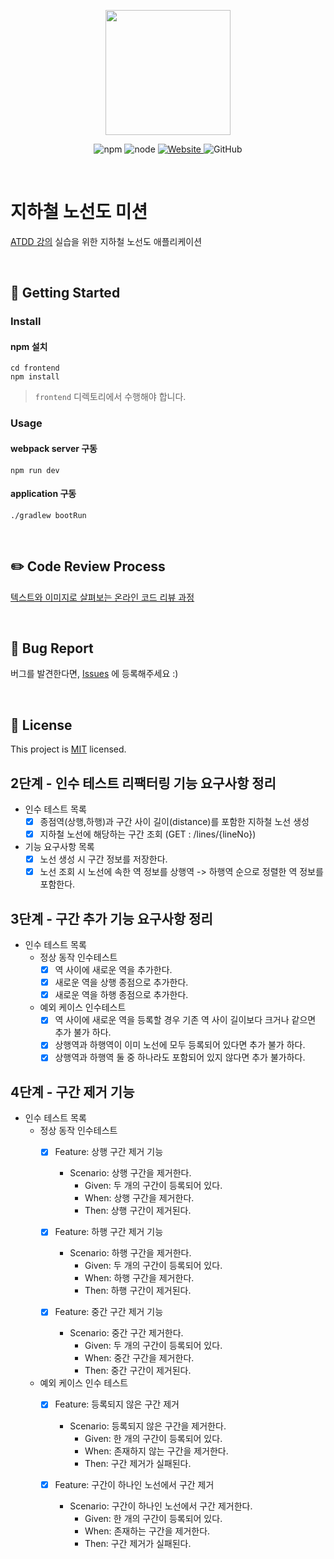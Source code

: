 <p align="center">
    <img width="200px;" src="https://raw.githubusercontent.com/woowacourse/atdd-subway-admin-frontend/master/images/main_logo.png"/>
</p>
<p align="center">
  <img alt="npm" src="https://img.shields.io/badge/npm-%3E%3D%205.5.0-blue">
  <img alt="node" src="https://img.shields.io/badge/node-%3E%3D%209.3.0-blue">
  <a href="https://edu.nextstep.camp/c/R89PYi5H" alt="nextstep atdd">
    <img alt="Website" src="https://img.shields.io/website?url=https%3A%2F%2Fedu.nextstep.camp%2Fc%2FR89PYi5H">
  </a>
  <img alt="GitHub" src="https://img.shields.io/github/license/next-step/atdd-subway-admin">
</p>

<br>

# 지하철 노선도 미션
[ATDD 강의](https://edu.nextstep.camp/c/R89PYi5H) 실습을 위한 지하철 노선도 애플리케이션

<br>

## 🚀 Getting Started

### Install
#### npm 설치
```
cd frontend
npm install
```
> `frontend` 디렉토리에서 수행해야 합니다.

### Usage
#### webpack server 구동
```
npm run dev
```
#### application 구동
```
./gradlew bootRun
```
<br>

## ✏️ Code Review Process
[텍스트와 이미지로 살펴보는 온라인 코드 리뷰 과정](https://github.com/next-step/nextstep-docs/tree/master/codereview)

<br>

## 🐞 Bug Report

버그를 발견한다면, [Issues](https://github.com/next-step/atdd-subway-admin/issues) 에 등록해주세요 :)

<br>

## 📝 License

This project is [MIT](https://github.com/next-step/atdd-subway-admin/blob/master/LICENSE.md) licensed.

## 2단계 - 인수 테스트 리팩터링 기능 요구사항 정리
- 인수 테스트 목록
  - [X] 종점역(상행,하행)과 구간 사이 길이(distance)를 포함한 지하철 노선 생성
  - [X] 지하철 노선에 해당하는 구간 조회 (GET : /lines/{lineNo})
- 기능 요구사항 목록
  - [X] 노선 생성 시 구간 정보를 저장한다.
  - [X] 노선 조회 시 노선에 속한 역 정보를 상행역 -> 하행역 순으로 정렬한 역 정보를 포함한다.

## 3단계 - 구간 추가 기능 요구사항 정리
- 인수 테스트 목록
  - 정상 동작 인수테스트
    - [X] 역 사이에 새로운 역을 추가한다.
    - [X] 새로운 역을 상행 종점으로 추가한다.
    - [X] 새로운 역을 하행 종점으로 추가한다.
  - 예외 케이스 인수테스트
    - [X] 역 사이에 새로운 역을 등록할 경우 기존 역 사이 길이보다 크거나 같으면 추가 불가 하다.
    - [X] 상행역과 하행역이 이미 노선에 모두 등록되어 있다면 추가 불가 하다.
    - [X] 상행역과 하행역 둘 중 하나라도 포함되어 있지 않다면 추가 불가하다.

## 4단계 - 구간 제거 기능
- 인수 테스트 목록
  - 정상 동작 인수테스트
    - [X] Feature: 상행 구간 제거 기능
      - Scenario: 상행 구간을 제거한다.
        - Given: 두 개의 구간이 등록되어 있다.
        - When: 상행 구간을 제거한다.
        - Then: 상행 구간이 제거된다.
  
    - [X] Feature: 하행 구간 제거 기능
      - Scenario: 하행 구간을 제거한다.
        - Given: 두 개의 구간이 등록되어 있다.
        - When: 하행 구간을 제거한다.
        - Then: 하행 구간이 제거된다.
  
    - [X] Feature: 중간 구간 제거 기능
      - Scenario: 중간 구간 제거한다.
        - Given: 두 개의 구간이 등록되어 있다.
        - When: 중간 구간을 제거한다.
        - Then: 중간 구간이 제거된다.

  - 예외 케이스 인수 테스트
    - [X] Feature: 등록되지 않은 구간 제거
      - Scenario: 등록되지 않은 구간을 제거한다.
        - Given: 한 개의 구간이 등록되어 있다.
        - When: 존재하지 않는 구간을 제거한다.
        - Then: 구간 제거가 실패된다.

    - [X] Feature: 구간이 하나인 노선에서 구간 제거
      - Scenario: 구간이 하나인 노선에서 구간 제거한다.
        - Given: 한 개의 구간이 등록되어 있다.
        - When: 존재하는 구간을 제거한다.
        - Then: 구간 제거가 실패된다.